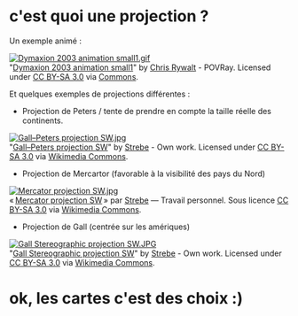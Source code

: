 # c'est quoi une projection ?

Un exemple animé : 

<p><a href="https://commons.wikimedia.org/wiki/File:Dymaxion_2003_animation_small1.gif#/media/File:Dymaxion_2003_animation_small1.gif"><img alt="Dymaxion 2003 animation small1.gif" src="https://upload.wikimedia.org/wikipedia/commons/b/bb/Dymaxion_2003_animation_small1.gif"></a><br>"<a href="https://commons.wikimedia.org/wiki/File:Dymaxion_2003_animation_small1.gif#/media/File:Dymaxion_2003_animation_small1.gif">Dymaxion 2003 animation small1</a>" by <a rel="nofollow" class="external text" href="http://www.westnet.com/~crywalt/">Chris Rywalt</a> - POVRay. Licensed under <a title="Creative Commons Attribution-Share Alike 3.0" href="http://creativecommons.org/licenses/by-sa/3.0/">CC BY-SA 3.0</a> via <a href="https://commons.wikimedia.org/wiki/">Commons</a>.</p>

Et quelques exemples de projections différentes :

- Projection de Peters / tente de prendre en compte la taille réelle des continents.
<p><a href="https://commons.wikimedia.org/wiki/File:Gall%E2%80%93Peters_projection_SW.jpg#/media/File:Gall%E2%80%93Peters_projection_SW.jpg"><img alt="Gall–Peters projection SW.jpg" src="https://upload.wikimedia.org/wikipedia/commons/thumb/3/34/Gall%E2%80%93Peters_projection_SW.jpg/1200px-Gall%E2%80%93Peters_projection_SW.jpg"></a><br>"<a href="https://commons.wikimedia.org/wiki/File:Gall%E2%80%93Peters_projection_SW.jpg#/media/File:Gall%E2%80%93Peters_projection_SW.jpg">Gall–Peters projection SW</a>" by <a href="//commons.wikimedia.org/wiki/User:Strebe" title="User:Strebe">Strebe</a> - <span class="int-own-work" lang="en">Own work</span>. Licensed under <a title="Creative Commons Attribution-Share Alike 3.0" href="http://creativecommons.org/licenses/by-sa/3.0">CC BY-SA 3.0</a> via <a href="//commons.wikimedia.org/wiki/">Wikimedia Commons</a>.</p>

- Projection de Mercartor (favorable à la visibilité des pays du Nord)
<p><a href="https://commons.wikimedia.org/wiki/File:Mercator_projection_SW.jpg#/media/File:Mercator_projection_SW.jpg"><img alt="Mercator projection SW.jpg" src="https://upload.wikimedia.org/wikipedia/commons/thumb/f/f4/Mercator_projection_SW.jpg/1200px-Mercator_projection_SW.jpg"></a><br>« <a href="https://commons.wikimedia.org/wiki/File:Mercator_projection_SW.jpg#/media/File:Mercator_projection_SW.jpg">Mercator projection SW</a> » par <a href="//commons.wikimedia.org/wiki/User:Strebe" title="User:Strebe">Strebe</a> — <span class="int-own-work" lang="fr">Travail personnel</span>. Sous licence <a title="Creative Commons Attribution-Share Alike 3.0" href="http://creativecommons.org/licenses/by-sa/3.0">CC BY-SA 3.0</a> via <a href="https://commons.wikimedia.org/wiki/">Wikimedia Commons</a>.</p>

- Projection de Gall (centrée sur les amériques)
<p><a href="https://commons.wikimedia.org/wiki/File:Gall_Stereographic_projection_SW.JPG#/media/File:Gall_Stereographic_projection_SW.JPG"><img alt="Gall Stereographic projection SW.JPG" src="https://upload.wikimedia.org/wikipedia/commons/thumb/5/51/Gall_Stereographic_projection_SW.JPG/1200px-Gall_Stereographic_projection_SW.JPG"></a><br>"<a href="https://commons.wikimedia.org/wiki/File:Gall_Stereographic_projection_SW.JPG#/media/File:Gall_Stereographic_projection_SW.JPG">Gall Stereographic projection SW</a>" by <a href="//commons.wikimedia.org/wiki/User:Strebe" title="User:Strebe">Strebe</a> - <span class="int-own-work" lang="en">Own work</span>. Licensed under <a title="Creative Commons Attribution-Share Alike 3.0" href="http://creativecommons.org/licenses/by-sa/3.0">CC BY-SA 3.0</a> via <a href="//commons.wikimedia.org/wiki/">Wikimedia Commons</a>.</p>

# ok, les cartes c'est des choix :)